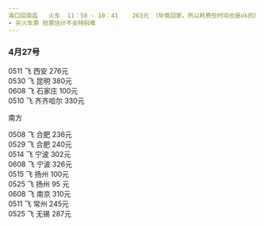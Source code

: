 ```yaml
--- 
海口回南昌   火车  11：50 - 10：41    263元 （毕竟回家，所以耗费些时间也是ok的）  
- 买火车票 抢票估计不会特别难  
--- 
```


### 4月27号

0511 飞 西安     276元  
0530 飞 昆明     380元  
0608 飞 石家庄   100元  
0510 飞 齐齐哈尔 330元  

南方  

0508 飞 合肥    236元  
0529 飞 合肥    240元  
0514 飞 宁波    302元  
0608 飞 宁波    326元  
0515 飞 扬州    100元  
0525 飞 扬州    95 元  
0608 飞 南京    310元  
0511 飞 常州    245元  
0525 飞 无锡    287元  
